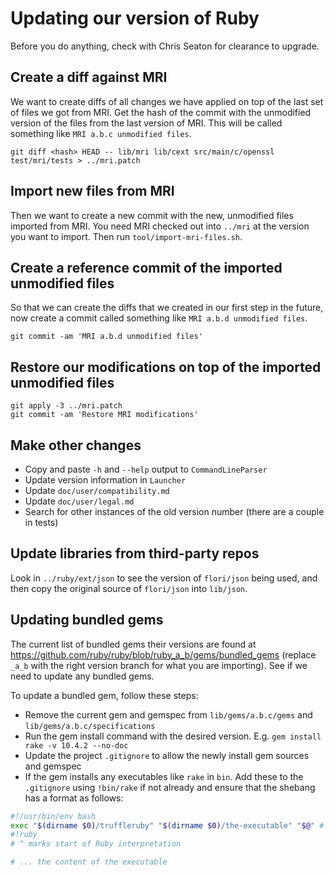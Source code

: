 # Updating our version of Ruby

Before you do anything, check with Chris Seaton for clearance to upgrade.

## Create a diff against MRI

We want to create diffs of all changes we have applied on top of the last set
of files we got from MRI. Get the hash of the commit with the unmodified version
of the files from the last version of MRI. This will be called something like
`MRI a.b.c unmodified files`.

```
git diff <hash> HEAD -- lib/mri lib/cext src/main/c/openssl test/mri/tests > ../mri.patch
```

## Import new files from MRI

Then we want to create a new commit with the new, unmodified files imported from
MRI. You need MRI checked out into `../mri` at the version you want to import.
Then run `tool/import-mri-files.sh`.

## Create a reference commit of the imported unmodified files

So that we can create the diffs that we created in our first step in the future,
now create a commit called something like `MRI a.b.d unmodified files`.

```
git commit -am 'MRI a.b.d unmodified files'
```

## Restore our modifications on top of the imported unmodified files

```
git apply -3 ../mri.patch
git commit -am 'Restore MRI modifications'
```

## Make other changes

* Copy and paste `-h` and `--help` output to `CommandLineParser`
* Update version information in `Launcher`
* Update `doc/user/compatibility.md`
* Update `doc/user/legal.md`
* Search for other instances of the old version number (there are a couple in tests)

## Update libraries from third-party repos

Look in `../ruby/ext/json` to see the version of `flori/json` being used, and
then copy the original source of `flori/json` into `lib/json`.

## Updating bundled gems

The current list of bundled gems their versions are found at
https://github.com/ruby/ruby/blob/ruby_a_b/gems/bundled_gems (replace `_a_b`
with the right version branch for what you are importing). See if we need to
update any bundled gems.

To update a bundled gem, follow these steps:

* Remove the current gem and gemspec from `lib/gems/a.b.c/gems` and `lib/gems/a.b.c/specifications`
* Run the gem install command with the desired version. E.g. `gem install rake -v 10.4.2 --no-doc`
* Update the project `.gitignore` to allow the newly install gem sources and gemspec
* If the gem installs any executables like `rake` in `bin`. Add these to the `.gitignore` using `!bin/rake` if not already and ensure that the shebang has a format as follows:

```bash
#!/usr/bin/env bash
exec "$(dirname $0)/truffleruby" "$(dirname $0)/the-executable" "$@" # ignored by Ruby interpreter
#!ruby
# ^ marks start of Ruby interpretation

# ... the content of the executable
```

